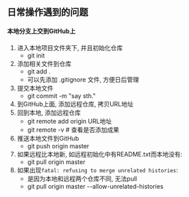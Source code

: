 ## 日常操作遇到的问题

#### 本地分支上交到GitHub上
1. 进入本地项目文件夹下, 并且初始化仓库
    - git init
2. 添加相关文件到仓库
    - git add .
    - 可以先添加 .gitignore 文件, 方便日后管理
3. 提交本地文件
    - git commit -m "say sth."
4. 到GitHub上面, 添加远程仓库, 拷贝URL地址
5. 回到本地, 添加远程仓库
    - git remote add origin URL地址
    - git remote -v # 查看是否添加成果
6. 推送本地文件到GitHub
    - git push origin master
7. 如果远程比本地新, 如远程初始化中有README.txt而本地没有:
    - git pull origin master
7. 如果出现`fatal: refusing to merge unrelated histories`:
    - 是因为本地和远程两个仓库不同, 无法pull
    - git pull origin master --allow-unrelated-histories
